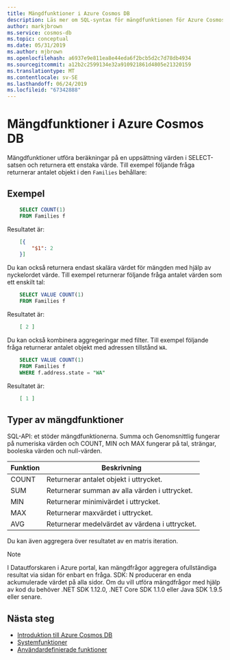 ```yaml
---
title: Mängdfunktioner i Azure Cosmos DB
description: Läs mer om SQL-syntax för mängdfunktionen för Azure Cosmos DB.
author: markjbrown
ms.service: cosmos-db
ms.topic: conceptual
ms.date: 05/31/2019
ms.author: mjbrown
ms.openlocfilehash: a6937e9e811ea8e44eda6f2bcb5d2c7d78db4934
ms.sourcegitcommit: a12b2c2599134e32a910921861d4805e21320159
ms.translationtype: MT
ms.contentlocale: sv-SE
ms.lasthandoff: 06/24/2019
ms.locfileid: "67342888"
---
```

# <a name="aggregate-functions-in-azure-cosmos-db"></a>Mängdfunktioner i Azure Cosmos DB

Mängdfunktioner utföra beräkningar på en uppsättning värden i SELECT-satsen och returnera ett enstaka värde. Till exempel följande fråga returnerar antalet objekt i den `Families` behållare:

## <a name="examples"></a>Exempel

```sql
    SELECT COUNT(1)
    FROM Families f
```

Resultatet är:

```json
    [{
        "$1": 2
    }]
```

Du kan också returnera endast skalära värdet för mängden med hjälp av nyckelordet värde. Till exempel returnerar följande fråga antalet värden som ett enskilt tal:

```sql
    SELECT VALUE COUNT(1)
    FROM Families f
```

Resultatet är:

```json
    [ 2 ]
```

Du kan också kombinera aggregeringar med filter. Till exempel följande fråga returnerar antalet objekt med adressen tillstånd `WA`.

```sql
    SELECT VALUE COUNT(1)
    FROM Families f
    WHERE f.address.state = "WA"
```

Resultatet är:

```json
    [ 1 ]
```

## <a name="types-of-aggregate-functions"></a>Typer av mängdfunktioner

SQL-API: et stöder mängdfunktionerna. Summa och Genomsnittlig fungerar på numeriska värden och COUNT, MIN och MAX fungerar på tal, strängar, booleska värden och null-värden.

| Funktion | Beskrivning |
|-------|-------------|
| COUNT | Returnerar antalet objekt i uttrycket. |
| SUM   | Returnerar summan av alla värden i uttrycket. |
| MIN   | Returnerar minimivärdet i uttrycket. |
| MAX   | Returnerar maxvärdet i uttrycket. |
| AVG   | Returnerar medelvärdet av värdena i uttrycket. |

Du kan även aggregera över resultatet av en matris iteration.

> [!NOTE]
> I Datautforskaren i Azure portal, kan mängdfrågor aggregera ofullständiga resultat via sidan för enbart en fråga. SDK: N producerar en enda ackumulerade värdet på alla sidor. Om du vill utföra mängdfrågor med hjälp av kod du behöver .NET SDK 1.12.0, .NET Core SDK 1.1.0 eller Java SDK 1.9.5 eller senare.

## <a name="next-steps"></a>Nästa steg

- [Introduktion till Azure Cosmos DB](introduction.md)
- [Systemfunktioner](sql-query-system-functions.md)
- [Användardefinierade funktioner](sql-query-udfs.md)